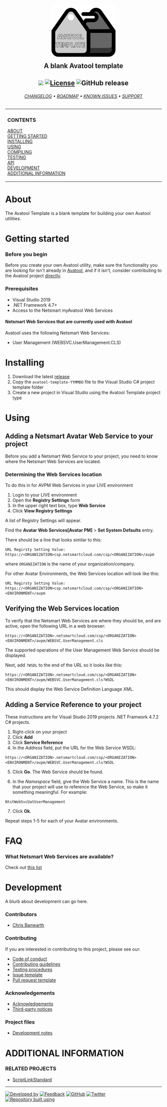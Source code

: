 <!--
  Github Repository Template (https://github.com/APrettyCoolProgram/repository-template)
  Version: Version 20.9.200904.1150
  Authors: development@aprettycoolprogram.com
-->

<!-- avatool-template README.md v1.0.0.0 -->

<h2 align="center">

  <img src="RepositoryData/Asset/Image/Logo/avatool-template-logo-with-text-256x256.png" alt="Avatool Template Logo" width="210"><br>
  A blank Avatool template
  <br>
  
</h2>

<h2 align="center">

  <img src="https://img.shields.io/badge/status-active-brightgreen.svg">&nbsp;[![License](https://img.shields.io/github/license/spectrum-health-systems/avatool-template)](https://www.apache.org/licenses/LICENSE-2.0)&nbsp;![GitHub release](https://img.shields.io/github/release/spectrum-health-systems/avatool-template?label=latest%20release)
  <br>

</h2>

<h6 align="center">

  [CHANGELOG](doc/repository/changelog.md)&nbsp;&bull;&nbsp;[ROADMAP](doc/repository/roadmap.md)&nbsp;&bull;&nbsp;[KNOWN ISSUES](doc/repository/known-issues.md)&nbsp;&bull;&nbsp;[SUPPORT](doc/repository/support.md)
  <br>

</h6>

<!-- The HTML indentations have to stay this way to work. -->
<table>
<tr>
<td img src="RepositoryData/Asset/Image/Document/README/spacer.png" alt="blank-spacer" width="1000" height="1">

  ### CONTENTS
  [ABOUT](#about)<br>
  [GETTING STARTED](#getting-started)<br>
  [INSTALLING](#installing)<br>
  [USING](#using)<br>
  [COMPILING](#compiling)<br>
  [TESTING](#testing)<br>
  [API](#api)<br>
  [DEVELOPMENT](#development)<br>
  [ADDITIONAL INFORMATION](#additional-information)<br>

</td>
</tr>
</table>

# About
The Avatool Template is a blank template for building your own Avatool utilities.

# Getting started
### Before you begin
Before you create your own Avatool utility, make sure the functionality you are looking for isn't already in [Avatool](https://github.com/spectrum-health-systems/avatool), and if it isn't, consider contributing to the Avatool project [directly](https://github.com/spectrum-health-systems/avatool/blob/master/doc/repository/contributing.md).
### Prerequisites
* Visual Studio 2019
* .NET Framework 4.7+
* Access to the Netsmart myAvatool Web Services

#### Netsmart Web Services that are currently used with Avatool
Avatool uses the following Netsmart Web Services:

- User Management (WEBSVC.UserManagement.CLS)

# Installing
1. Download the latest [release](https://github.com/spectrum-health-systems/avatool-template/releases)
2. Copy the `avatool-template-YYMMDD` file to the Visual Studio C# project template folder
3. Create a new project in Visual Studio using the Avatool Template project type

<!-- HOW TO USE -->
# Using
## Adding a Netsmart Avatar Web Service to your project
Before you add a Netsmart Web Service to your project, you need to know where the Netsmart Web Services are located.

### Determining the Web Services location
To do this in for AVPM Web Services in your LIVE environment
1. Login to your LIVE environment
2. Open the **Registry Settings** form
3. In the upper right text box, type **Web Service**
4. Click **View Registry Settings**

A list of Registry Settings will appear.

Find the **Avatar Web Services[Avatar PM]** > **Set System Defaults** entry.

There should be a line that looks similar to this:
```
URL Regirsty Setting Value: https://<ORGANIZATION>csp.netsmartcloud.com/csp/<ORGANIZATION>/avpm
```

where `ORGANIZATION` is the name of your organization/company.

For other Avatar Environments, the Web Services location will look like this:
```
URL Regirsty Setting Value: https://<ORGANIZATION>csp.netsmartcloud.com/csp/<ORGANIZATION><ENVIRONMENT>/avpm
```

## Verifying the Web Services location
To verify that the Netsmart Web Services are where they should be, and are active, open the following URL in a web browser:
```
https://<ORGANIZATION>.netsmartcloud.com/csp/<ORGANIZATION><ENVIRONMENT>/avpm/WEBSVC.UserManagement.cls
```

The supported operations of the User Management Web Service should be displayed.

Next, add `?WSDL` to the end of the URL so it looks like this:
```
https://<ORGANIZATION>.netsmartcloud.com/csp/<ORGANIZATION><ENVIRONMENT>/avpm/WEBSVC.UserManagement.cls?WSDL
```

This should display the Web Service Definition Language XML.

## Adding a Service Reference to your project
These instructions are for Visual Studio 2019 projects .NET Framwork 4.7.2 C# projects.

1. Right-click on your project
2. Click **Add**
3. Click **Service Reference**
4. In the *Address* field, put the URL for the Web Service WSDL:
```
https://<ORGANIZATION>.netsmartcloud.com/csp/<ORGANIZATION><ENVIRONMENT>/avpm/WEBSVC.UserManagement.cls?WSDL
```

5. Click **Go**. The Web Service should be found.

6. In the *Namespace* field, give the Web Service a name. This is the name that your project will use to reference the Web Service, so make it something meaningful. For example:
```
NtstWebSvcUatUserManagement
```

7. Click **Ok**.

Repeat steps 1-5 for each of your Avatar environments.

# FAQ
### What Netsmart Web Services are available?
Check out [this list](doc/list-of-netsmart-avatar-web-services.md)

# Development
A blurb about development can go here.
### Contributors
* [Chris Banwarth](https://github.com/APrettyCoolProgram)
### Contributing
If you are interested in contributing to this project, please see our:
* [Code of conduct](doc/repository/code-of-conduct.md)
* [Contributing guidelines](doc/repository/contributing.md)
* [Testing procedures](doc/repository/testing.md)
* [Issue template](doc/repository/issue-template.md)
* [Pull request template](doc/repository/pull-request-template.md)
### Acknowledgements
* [Acknowledgements](doc/repository/acknowledgements.md)
* [Third-party notices](doc/repository/roadmap.md)
### Project files
* [Development notes](doc/repository/development-notes.md)

# ADDITIONAL INFORMATION
### RELATED PROJECTS
* [ScriptLinkStandard](https://github.com/rcskids/ScriptLinkStandard)

***

<!-- DEVELOPMENT FOOTER -->
[![Developed by](https://img.shields.io/badge/developed%20by-a%20pretty%20cool%20program-17806D.svg)](https://aprettycoolprogram.com)&nbsp;[![Feedback](https://img.shields.io/badge/feedback@aprettycoolprogram.com-17806D.svg)](mailto:feedback@aprettycoolprogram.com)&nbsp;[![GitHub](https://img.shields.io/github/followers/aprettycoolprogram.svg?label=GitHub&style=social)](https://github.com/aprettycoolprogram)&nbsp;[![Twitter](https://img.shields.io/twitter/follow/aprettycoolprog.svg?label=Twitter&style=social)](https://twitter.com/aprettycoolprog)&nbsp;<br>
[![Repository built using](https://img.shields.io/badge/repository%20built%20using-a%20pretty%20cool%20repository%20template-17806D.svg)](https://github.com/APrettyCoolProgram/repository-template/tree/master)